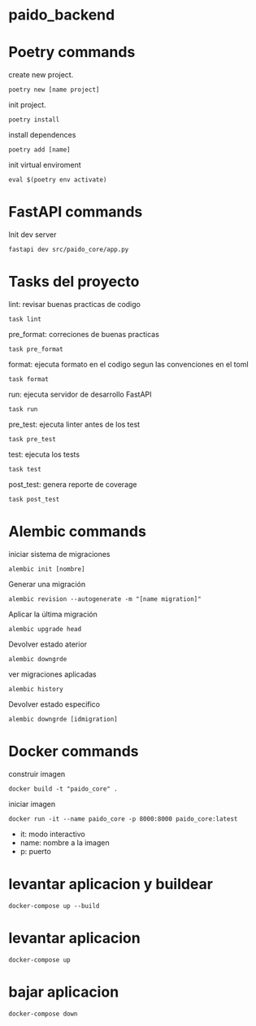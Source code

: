 # paido_backend


# Poetry commands

create new project.

`poetry new [name project]`


init project.

`poetry install`

install dependences

`poetry add [name]`

init virtual enviroment

`eval $(poetry env activate)`


# FastAPI commands

Init dev server

`fastapi dev src/paido_core/app.py`


# Tasks del proyecto

lint: revisar buenas practicas de codigo

`task lint`

pre_format: correciones de buenas practicas

`task pre_format`

format: ejecuta formato en el codigo segun las convenciones en el toml

`task format`

run: ejecuta servidor de desarrollo FastAPI

`task run`

pre_test: ejecuta linter antes de los test

`task pre_test`

test: ejecuta los tests

`task test`

post_test: genera reporte de coverage

`task post_test`


# Alembic commands

iniciar sistema de migraciones

`alembic init [nombre]`

Generar una migración

`alembic revision --autogenerate -m "[name migration]"`


Aplicar la última migración

`alembic upgrade head`

Devolver estado aterior

`alembic downgrde`

ver migraciones aplicadas

`alembic history`


Devolver estado especifico

`alembic downgrde [idmigration]`

# Docker commands

construir imagen

`docker build -t "paido_core" .`

iniciar imagen

`docker run -it --name paido_core -p 8000:8000 paido_core:latest`

- it: modo interactivo
- name: nombre a la imagen
- p: puerto


# levantar aplicacion y buildear

`docker-compose up --build`

# levantar aplicacion

`docker-compose up`

# bajar aplicacion 

`docker-compose down`